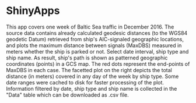 # ShinyApps
This app covers one week of Baltic Sea traffic in December 2016. 
The source data contains already calculated geodesic distances (to the WGS84 geodetic Datum) retrieved from ship's AIC-signaled geographic locations, and plots the maximum distance between signals (MaxDBS) measured in meters whether the ship is parked or not.
Select date interval, ship type and ship name. As result, ship's path is shown as patterned geographic coordinates (points) in a GCS map. The red dots represent the end-points of MaxDBS in each case.
The facetted plot on the right depicts the total distance (in meters) covered in any day of the week by ship type. Some date ranges were cached to disk for faster processing of the plot.
Information filtered by date, ship type and ship name is collected in the "Data" table which can be downloaded as .csv file.
